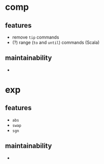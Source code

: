 # comp

## features
- remove `tip` commands
- (?) range (`to` and `until`) commands (Scala)

## maintainability
-


# exp

## features
- `abs`
- `swap`
- `sgn`

## maintainability
- 